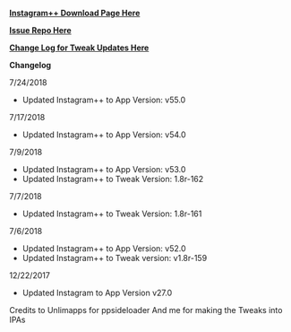 
**[Instagram++ Download Page Here](https://github.com/JMccormick264/InstagramPP/releases)**

**[Issue Repo Here](https://github.com/eni9889/IG-PP-Issues)**

**[Change Log for Tweak Updates Here](https://beta.unlimapps.com/changes/com.unlimapps.gramplus)**

**Changelog**

7/24/2018

 - Updated Instagram++ to App Version: v55.0

7/17/2018

 - Updated Instagram++ to App Version: v54.0

7/9/2018

 - Updated Instagram++ to App Version: v53.0
 - Updated Instagram++ to Tweak Version: 1.8r-162

7/7/2018

 - Updated Instagram++ to Tweak Version: 1.8r-161

7/6/2018

- Updated Instagram++ to App Version: v52.0
- Updated Instagram++ to Tweak version: v1.8r-159

12/22/2017

 - Updated Instagram to App Version v27.0

 Credits to Unlimapps for ppsideloader
 And me for making the Tweaks into IPAs
